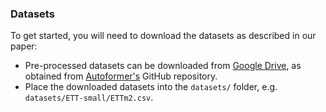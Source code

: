 ### Datasets

To get started, you will need to download the datasets as described in our paper:

* Pre-processed datasets can be downloaded from [Google Drive](https://drive.google.com/drive/folders/1ZOYpTUa82_jCcxIdTmyr0LXQfvaM9vIy?usp=sharing), as obtained from [Autoformer's](https://github.com/thuml/Autoformer) GitHub repository.
* Place the downloaded datasets into the `datasets/` folder, e.g. `datasets/ETT-small/ETTm2.csv`.
